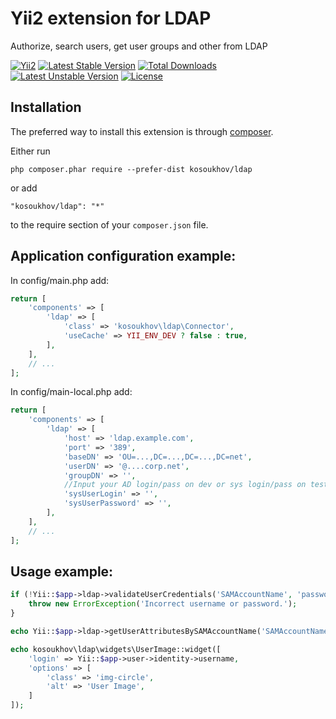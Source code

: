 Yii2 extension for LDAP
=======================

Authorize, search users, get user groups and other from LDAP

[![Yii2](https://img.shields.io/badge/Powered_by-Yii_Framework-green.svg?style=flat)](http://www.yiiframework.com/)
[![Latest Stable Version](https://poser.pugx.org/kosoukhov/ldap/v/stable)](https://packagist.org/packages/kosoukhov/ldap)
[![Total Downloads](https://poser.pugx.org/kosoukhov/ldap/downloads)](https://packagist.org/packages/kosoukhov/ldap)
[![Latest Unstable Version](https://poser.pugx.org/kosoukhov/ldap/v/unstable)](https://packagist.org/packages/kosoukhov/ldap)
[![License](https://poser.pugx.org/kosoukhov/ldap/license)](https://packagist.org/packages/kosoukhov/ldap)

Installation
------------

The preferred way to install this extension is through [composer](http://getcomposer.org/download/).

Either run

```
php composer.phar require --prefer-dist kosoukhov/ldap
```

or add

```
"kosoukhov/ldap": "*"
```

to the require section of your `composer.json` file.

Application configuration example:
----------------------------------
In config/main.php add:  
```php
return [
    'components' => [
        'ldap' => [
            'class' => 'kosoukhov\ldap\Connector',
            'useCache' => YII_ENV_DEV ? false : true,
        ],
    ],
    // ...
];
```

In config/main-local.php add:  

```php
return [
    'components' => [
        'ldap' => [
            'host' => 'ldap.example.com',
            'port' => '389',
            'baseDN' => 'OU=...,DC=...,DC=...,DC=net',
            'userDN' => '@....corp.net',
            'groupDN' => '',
            //Input your AD login/pass on dev or sys login/pass on test/prod servers
            'sysUserLogin' => '',
            'sysUserPassword' => '',
        ],
    ],
    // ...
];
```

Usage example:
--------------
```php
if (!Yii::$app->ldap->validateUserCredentials('SAMAccountName', 'password')) {
    throw new ErrorException('Incorrect username or password.');
}
```

```php
echo Yii::$app->ldap->getUserAttributesBySAMAccountName('SAMAccountName', ['mail', 'sn', 'givenname', 'middlename']);
```

```php
echo kosoukhov\ldap\widgets\UserImage::widget([
    'login' => Yii::$app->user->identity->username,
    'options' => [
        'class' => 'img-circle',
        'alt' => 'User Image',
    ]
]);
```   